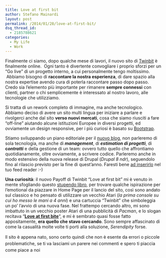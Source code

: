 ```yaml
---
title: Love at first bit
author: Stefano Mainardi
layout: post
permalink: /2014/01/28/love-at-first-bit/
dsq_thread_id:
  - 2185788621
categories:
  - My Life
  - Work
---
```

Finalmente ci siamo, dopo qualche mese di lavori, il nuovo sito di [Twinbit][1] è finalmente online.  Ogni tanto è divertente convogliare i proprio sforzi per un &#8220;Go live&#8221; di un progetto interno, a cui personalmente tengo moltissimo.  Abbiamo bisogno di **raccontare la nostra esperienza**, di dare spazio alla nostra expertise avendo cura di poterla raccontare passo dopo passo. Credo sia l&#8217;elemento più importante per rimanere **sempre connessi** con clienti, partner o chi semplicemente è interessato al nostro lavoro, alle tecnologie che utilizziamo.

Si tratta di un rework completo di immagine, ma anche tecnologico. Abbiamo deciso di avere un sito multi lingua per iniziare a parlare e rivolgerci anche dal sito **verso nuovi mercati**, cosa che siamo riusciti a fare &#8220;off-line&#8221; aiutando alcune istituzioni Europee in diversi progetti, ed ovviamente un design responsive, per i più curiosi è basato su [Bootstrap][2].

Stiamo sviluppando un piano editoriale per il [nuovo blog][3], non parleremo di sola tecnologia, ma anche di ***management***, di ***estimation di progetti***, di **c*ontratti*** e della gestione di un team: ovvero tutto quello che affrontiamo quotidianamente, oltre ovviamente, a scrivere codice. Parleremo anche in modo estensivo della nuova release di Drupal (*Drupal 8 ndr*), seguendolo fino al rilascio previsto per la fine di quest&#8217;anno. Faresti bene [ad inserirlo][4] nel tuo feed reader :-)

**Una curiosità**: il nuovo Payoff di Twinbit &#8220;Love at first bit&#8221; mi è venuto in mente sfogliando questo [stupendo libro][5], per trovare qualche ispirazione per l&#8217;emotional da piazzare in Home Page per il lancio del sito, così sono andato sul classico e ho pensato di utilizzare un vecchio Atari (*la prima console su cui ho messo le mani a 4 anni*) e una cartuccia &#8220;Twinbit&#8221; che simboleggia un po&#8217; l&#8217;avvio di una nuova fase. Nel frattempo cercando altro, mi sono imbattuto in un vecchio poster Atari di una pubblicità di *Pacman*, e lo slogan recitava &#8220;[**Love at first bite**][6]&#8220;, e mi è sembrato quasi fosse fatto appositamente, **era quello che stavo cercando**. Sono sempre affascinato di come la casualità molte volte ti porti alla soluzione, *Serendipity* forse.

<span style="line-height: 1.5em;">Il sito è appena nato, sono certo quindi che non è esente da errori o piccole problematiche, se ti va lasciami un parere nei commenti e spero ti piaccia come piace a noi</span>

 [1]: http://www.twinbit.it
 [2]: http://www.getbootstrap.com/
 [3]: http://twinbit.it/blog
 [4]: http://www.twinbit.it/it/blog/feed
 [5]: http://www.amazon.com/Computers-Illustrated-History-Christian-Wurster/dp/3822812935
 [6]: http://i163.photobucket.com/albums/t306/shakesville/pacmanww295sep82nerdz006.jpg
